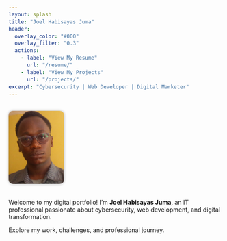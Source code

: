 ```yaml
---
layout: splash
title: "Joel Habisayas Juma"
header:
  overlay_color: "#000"
  overlay_filter: "0.3"
  actions:
    - label: "View My Resume"
      url: "/resume/"
    - label: "View My Projects"
      url: "/projects/"
excerpt: "Cybersecurity | Web Developer | Digital Marketer"
---
```


<div style="display: flex; align-items: center; gap: 20px; flex-wrap: wrap; margin-top: 2rem;">
  <img src="/assets/images/PASSPORT.png" alt="Joel Habisayas Juma" style="width: 130px; border-radius: 10px; box-shadow: 0 0 6px rgba(0,0,0,0.3);">
  <div>
    <p>Welcome to my digital portfolio! I’m <strong>Joel Habisayas Juma</strong>, an IT professional passionate about cybersecurity, web development, and digital transformation.</p>
    <p>Explore my work, challenges, and professional journey.</p>
  </div>
</div>
